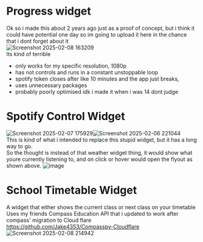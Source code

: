 # Progress widget
Ok so i made this about 2 years ago just as a proof of concept, but i think it could have potential one day so im going to upload it here in the chance that i dont forget about it  
![Screenshot 2025-02-08 163209](https://github.com/user-attachments/assets/567df1d4-8790-4d14-9d55-08ac127e7f8c)  
Its kind of terrible
- only works for my specific resolution, 1080p
- has not controls and runs in a constant unstoppable loop
- spotify token closes after like 10 minutes and the app just breaks,
- uses unnecessary packages
- probably poorly optimised idk i made it when i was 14 dont judge 

# Spotify Control Widget
![Screenshot 2025-02-07 175929](https://github.com/user-attachments/assets/e95db21f-7ccf-4148-abf1-8a8d4cc054b8)![Screenshot 2025-02-06 221044](https://github.com/user-attachments/assets/1f810bb3-4209-4680-9e7b-9877ec442796)  
This is kind of what i intended to replace this stupid widget, but it has a long way to go.  
So the thought is instead of that weather widget thing, it would show what youre currently listening to, and on click or hover would open the flyout as shown above.
![image](https://github.com/user-attachments/assets/22247311-021d-4bd5-81a6-2a1f69767e00)

# School Timetable Widget 
A widget that either shows the current class or next class on your timetable  
Uses my friends Compass Education API that i updated to work after compass' migration to Cloud flare https://github.com/Jake4353/Compasspy-Cloudflare
![Screenshot 2025-02-08 214942](https://github.com/user-attachments/assets/bfd3dd01-b1cb-4251-8653-074f7484efac)
